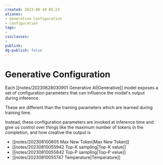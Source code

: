 ```yaml
---
created: 2023-08-10 05:23
aliases: 
- Generative Configuration
- Configuration
tags:
- 
cssclasses:
- 
publish:
dg-publish: false
---
```


<!--
tags: 
-->

<!--internal
parent:: [[]]
child:: [[]]
related:: [[]]
-->

<!--external
- [ ] []()
-->

# Generative Configuration

Each [[notes/20230628030901 Generative AI|Generative]] model exposes a set of configuration parameters that can influence the model's output during inference. 

These are different than the training parameters which are learned during training time. 

Instead, these configuration parameters are invoked at inference time and give us control over things like the maximum number of tokens in the completion, and how creative the output is

- [[notes/202308100605 Max New Token|Max New Token]]
- [[notes/20230810055942 Top-K sampling|Top-K value]]
- [[notes/20230810055842 Top-P sampling|Top-P value]]
- [[notes/20230810055747 Temperature|Temperature]]